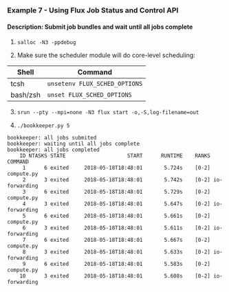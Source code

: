 ### Example 7 - Using Flux Job Status and Control API

#### Description: Submit job bundles and wait until all jobs complete

1. `salloc -N3 -ppdebug`

2. Make sure the scheduler module will do core-level scheduling:

| Shell     | Command                       |
| -----     | ----------                    |
| tcsh      | `unsetenv FLUX_SCHED_OPTIONS` |
| bash/zsh  | `unset FLUX_SCHED_OPTIONS`    |

3. `srun --pty --mpi=none -N3 flux start -o,-S,log-filename=out`

4. `./bookkeeper.py 5`

```
bookkeeper: all jobs submited
bookkeeper: waiting until all jobs complete
bookkeeper: all jobs completed
    ID NTASKS STATE                    START      RUNTIME    RANKS COMMAND
     1      6 exited     2018-05-18T18:48:01       5.724s    [0-2] compute.py
     2      3 exited     2018-05-18T18:48:01       5.742s    [0-2] io-forwarding
     3      6 exited     2018-05-18T18:48:01       5.729s    [0-2] compute.py
     4      3 exited     2018-05-18T18:48:01       5.647s    [0-2] io-forwarding
     5      6 exited     2018-05-18T18:48:01       5.661s    [0-2] compute.py
     6      3 exited     2018-05-18T18:48:01       5.611s    [0-2] io-forwarding
     7      6 exited     2018-05-18T18:48:01       5.667s    [0-2] compute.py
     8      3 exited     2018-05-18T18:48:01       5.633s    [0-2] io-forwarding
     9      6 exited     2018-05-18T18:48:01       5.583s    [0-2] compute.py
    10      3 exited     2018-05-18T18:48:01       5.608s    [0-2] io-forwarding
```
